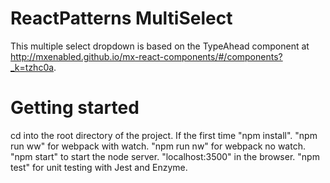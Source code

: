 # ReactPatterns MultiSelect

This multiple select dropdown is based on the TypeAhead component at http://mxenabled.github.io/mx-react-components/#/components?_k=tzhc0a.

# Getting started

cd into the root directory of the project. If the first time "npm install". "npm run ww" for webpack with watch.
"npm run nw" for webpack no watch. "npm start" to start the node server. "localhost:3500" in the browser.
"npm test" for unit testing with Jest and Enzyme.
